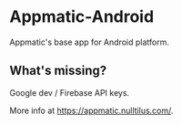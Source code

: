 # Appmatic-Android
Appmatic's base app for Android platform.

## What's missing?
Google dev / Firebase API keys.

More info at https://appmatic.nulltilus.com/.
